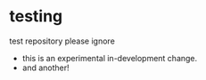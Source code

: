 # testing
test repository please ignore

 - this is an experimental in-development change.
 - and another!